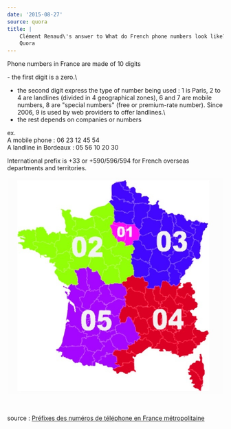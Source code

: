 ```yaml
---
date: '2015-08-27'
source: quora
title: |
    Clément Renaud\'s answer to What do French phone numbers look like? -
    Quora
---
```


Phone numbers in France are made of 10 digits

\- the first digit is a zero.\
- the second digit express the type of number being used : 1 is Paris, 2
to 4 are landlines (divided in 4 geographical zones), 6 and 7 are mobile
numbers, 8 are \"special numbers\" (free or premium-rate number). Since
2006, 9 is used by web providers to offer landlines.\
- the rest depends on companies or numbers

ex.\
A mobile phone : 06 23 12 45 54\
A landline in Bordeaux : 05 56 10 20 30

International prefix is +33 or +590/596/594 for French overseas
departments and territories.

![](./img/main-qimg-e3e1539ef8fa16bc2eb09fe8e209ff35-c.png)

​

source : [Préfixes des numéros de téléphone en France
métropolitaine](http://www.commentcamarche.net/faq/29005-prefixes-des-numeros-de-telephone-en-france-metropolitaine)
